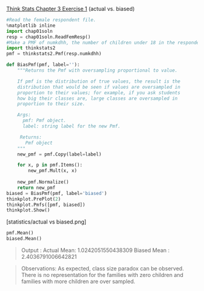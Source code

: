 [Think Stats Chapter 3 Exercise 1](http://greenteapress.com/thinkstats2/html/thinkstats2004.html#toc31) (actual vs. biased)
```python
#Read the female respondent file.
%matplotlib inline
import chap01soln
resp = chap01soln.ReadFemResp()
#Make a PMF of numkdhh, the number of children under 18 in the respondent's household
import thinkstats2
pmf = thinkstats2.Pmf(resp.numkdhh)

def BiasPmf(pmf, label=''):
    """Returns the Pmf with oversampling proportional to value.

    If pmf is the distribution of true values, the result is the
    distribution that would be seen if values are oversampled in
    proportion to their values; for example, if you ask students
    how big their classes are, large classes are oversampled in
    proportion to their size.

    Args:
      pmf: Pmf object.
      label: string label for the new Pmf.

     Returns:
       Pmf object
    """
    new_pmf = pmf.Copy(label=label)

    for x, p in pmf.Items():
        new_pmf.Mult(x, x)
        
    new_pmf.Normalize()
    return new_pmf
biased = BiasPmf(pmf, label='biased')
thinkplot.PrePlot(2)
thinkplot.Pmfs([pmf, biased])
thinkplot.Show()
```
[statistics/actual vs biased.png]

```python
pmf.Mean()
biased.Mean()
```
> Output :
Actual Mean: 1.0242051550438309
Biased Mean : 2.4036791006642821

> Observations:
As expected, class size paradox can be observed. There is no representation for the families with zero children and families with more children are over sampled. 

